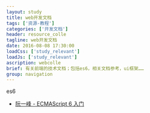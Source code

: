 ```yaml
---
layout: study
title: web开发文档
tags: ['资源-教程']
categories: ['开发文档']
header: resource_colle
tagline: web开发文档
date: 2016-08-08 17:30:00
loadCss: ['study_relevant']
loadJs: ['study_relevant']
ascription: webcolle
brief: 有关前端的技术文档；包括es6，相关文档参考，ui框架……
group: navigation
---
```

<p>es6</p>
<ul>
    <li><a href="http://es6.ruanyifeng.com/" target="view_window">阮一峰 - ECMAScript 6 入门</a></li>
</ul>
